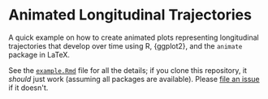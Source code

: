 # Animated Longitudinal Trajectories

A quick example on how to create animated plots representing longitudinal trajectories that develop over time using R, {ggplot2}, and the `animate` package in LaTeX.

See the [`example.Rmd`](https://github.com/ellessenne/animated-ehr-trajectories/blob/main/example.Rmd) file for all the details; if you clone this repository, it *should* just work (assuming all packages are available).
Please [file an issue](https://github.com/ellessenne/animated-ehr-trajectories/issues) if it doesn't.
